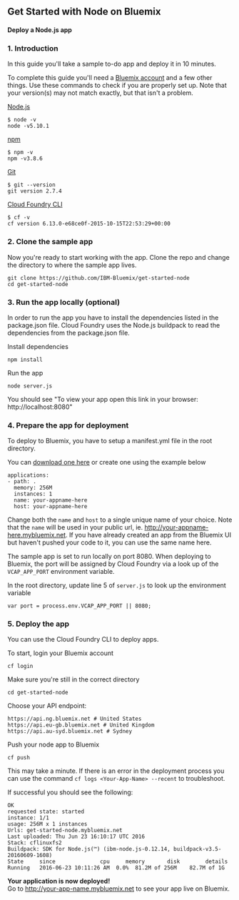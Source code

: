## Get Started with Node on Bluemix
#### Deploy a Node.js app


### 1. Introduction
In this guide you'll take a sample to-do app and deploy it in 10 minutes. 

To complete this guide you'll need a [Bluemix account](https://console.ng.bluemix.net/registration/) and a few other things. Use these commands to check if you are properly set up. Note that your version(s) may not match exactly, but that isn't a problem.

[Node.js](https://nodejs.org/en/download/)
```
$ node -v
node -v5.10.1
```

[npm](https://www.npmjs.com/package/download)
```
$ npm -v
npm -v3.8.6
```

[Git](https://git-scm.com/downloads)
```
$ git --version
git version 2.7.4  
```

[Cloud Foundry CLI](https://github.com/cloudfoundry/cli#downloads)
```
$ cf -v
cf version 6.13.0-e68ce0f-2015-10-15T22:53:29+00:00
```

### 2. Clone the sample app

Now you're ready to start working with the app. Clone the repo and change the directory to where the sample app lives.
```
git clone https://github.com/IBM-Bluemix/get-started-node
cd get-started-node
```


### 3. Run the app locally (optional)

In order to run the app you have to install the dependencies listed in the package.json file. Cloud Foundry uses the Node.js buildpack to read the dependencies from the package.json file.

Install dependencies
```
npm install
```
Run the app
```
node server.js
```

You should see "To view your app open this link in your browser: http://localhost:8080"


### 4. Prepare the app for deployment

To deploy to Bluemix, you have to setup a manifest.yml file in the root directory.

You can [download one here](https://new-console.ng.bluemix.net/get-started/docs/manifest.yml) or create one using the example below
```
applications:
- path: .
  memory: 256M
  instances: 1
  name: your-appname-here
  host: your-appname-here
```

Change both the `name` and `host` to a single unique name of your choice. Note that the `name` will be used in your public url, ie. http://your-appname-here.mybluemix.net. If you have already created an app from the Bluemix UI but haven't pushed your code to it, you can use the same name here.

The sample app is set to run locally on port 8080. When deploying to Bluemix, the port will be assigned by Cloud Foundry via a look up of the `VCAP_APP_PORT` environment variable. 

In the root directory, update line 5 of `server.js` to look up the environment variable
```
var port = process.env.VCAP_APP_PORT || 8080;
```


### 5. Deploy the app
You can use the Cloud Foundry CLI to deploy apps.

To start, login your Bluemix account
```
cf login
```

Make sure you're still in the correct directory
```
cd get-started-node
```

Choose your API endpoint:
```
https://api.ng.bluemix.net # United States
https://api.eu-gb.bluemix.net # United Kingdom
https://api.au-syd.bluemix.net # Sydney
```

Push your node app to Bluemix
```
cf push
```

This may take a minute. If there is an error in the deployment process you can use the command `cf logs <Your-App-Name> --recent` to troubleshoot.

If successful you should see the following:
```
OK
requested state: started
instance: 1/1
usage: 256M x 1 instances
Urls: get-started-node.mybluemix.net
Last uploaded: Thu Jun 23 16:10:17 UTC 2016
Stack: cflinuxfs2
Buildpack: SDK for Node.js(™) (ibm-node.js-0.12.14, buildpack-v3.5-20160609-1608)
State     since              cpu     memory       disk        details
Running   2016-06-23 10:11:26 AM  0.0%  81.2M of 256M    82.7M of 1G
```

**Your application is now deployed!**
</br>
Go to http://your-app-name.mybluemix.net to see your app live on Bluemix.
